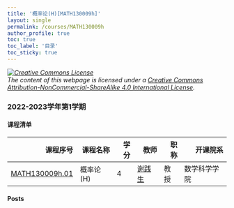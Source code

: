 ```yaml
---
title: '概率论(H)[MATH130009h]'
layout: single
permalink: /courses/MATH130009h
author_profile: true
toc: true
toc_label: '目录'
toc_sticky: true
---
```



<div class='notice--warning'>
	<p><i><a rel='license' href='http://creativecommons.org/licenses/by-nc-sa/4.0/'><img alt='Creative Commons License' style='border-width:0' src='https://i.creativecommons.org/l/by-nc-sa/4.0/88x31.png' /></a><br /> The content of this webpage is licensed under a <a rel='license' href='http://creativecommons.org/licenses/by-nc-sa/4.0/'>Creative Commons Attribution-NonCommercial-ShareAlike 4.0 International License</a>.</i></p>
</div>

### 2022-2023学年第1学期


#### 课程清单

<div style='text-align: center;' id='MATH130009h_2223F'> <table id='MATH130009h_2223F_table'>
  <thead>
    <tr style="text-align: right;">
      <th>课程序号</th>
      <th>课程名称</th>
      <th>学分</th>
      <th>教师</th>
      <th>职称</th>
      <th>开课院系</th>
    </tr>
  </thead>
  <tbody>
    <tr>
      <td><a href='https://fdu-math.github.io/courses/class-id/MATH130009h-01'>MATH130009h.01</a></td>
      <td>概率论(H)</td>
      <td>4</td>
      <td><a href='https://fdu-math.github.io/teachers/谢践生'>谢践生</a></td>
      <td>教授</td>
      <td>数学科学学院</td>
    </tr>
  </tbody>
</table></div>

#### Posts